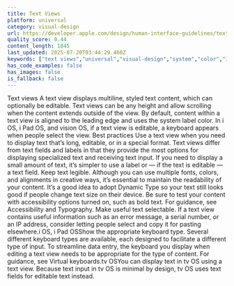 ```yaml
---
title: Text Views
platform: universal
category: visual-design
url: https://developer.apple.com/design/human-interface-guidelines/text-views
quality_score: 0.44
content_length: 1845
last_updated: 2025-07-20T03:44:29.460Z
keywords: ["text views","universal","visual-design","system","color","input","accessibility","typography","design"]
has_code_examples: false
has_images: false
is_fallback: false
---
```


Text views A text view displays multiline, styled text content, which can optionally be editable. Text views can be any height and allow scrolling when the content extends outside of the view. By default, content within a text view is aligned to the leading edge and uses the system label color. In i OS, i Pad OS, and vision OS, if a text view is editable, a keyboard appears when people select the view. Best practices Use a text view when you need to display text that’s long, editable, or in a special format. Text views differ from text fields and labels in that they provide the most options for displaying specialized text and receiving text input. If you need to display a small amount of text, it’s simpler to use a label or — if the text is editable — a text field. Keep text legible. Although you can use multiple fonts, colors, and alignments in creative ways, it’s essential to maintain the readability of your content. It’s a good idea to adopt Dynamic Type so your text still looks good if people change text size on their device. Be sure to test your content with accessibility options turned on, such as bold text. For guidance, see Accessibility and Typography. Make useful text selectable. If a text view contains useful information such as an error message, a serial number, or an IP address, consider letting people select and copy it for pasting elsewhere.i OS, i Pad OSShow the appropriate keyboard type. Several different keyboard types are available, each designed to facilitate a different type of input. To streamline data entry, the keyboard you display when editing a text view needs to be appropriate for the type of content. For guidance, see Virtual keyboards.tv OSYou can display text in tv OS using a text view. Because text input in tv OS is minimal by design, tv OS uses text fields for editable text instead.